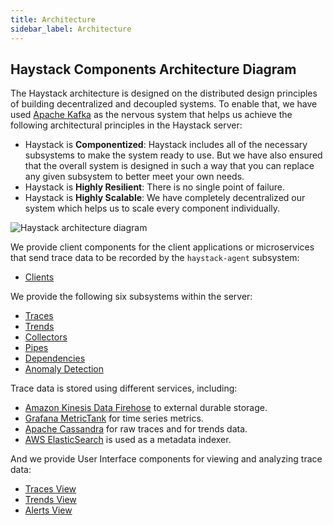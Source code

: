 ```yaml
---
title: Architecture
sidebar_label: Architecture
---
```


## Haystack Components Architecture Diagram

The Haystack architecture is designed on the distributed design principles of building decentralized and decoupled systems.
To enable that, we have used [Apache Kafka](http://kafka.apache.org/) as the nervous system that helps us achieve the following architectural principles in the Haystack server:

* Haystack is **Componentized**: Haystack includes all of the necessary subsystems to make the system ready to use. But we have also ensured that the overall system is designed in such a way that you can replace any given subsystem to better meet your own needs. 
* Haystack is **Highly Resilient**: There is no single point of failure. 
* Haystack is **Highly Scalable**: We have completely decentralized our system which helps us to scale every component individually. 

![Haystack architecture diagram](/haystack/img/haystack-architecture.svg)

We provide client components for the client applications or microservices that send trace data to be recorded by the `haystack-agent` subsystem:

* [Clients](./clients.html)

We provide the following six subsystems within the server:

* [Traces](../subsystems/subsystems_traces.html)
* [Trends](../subsystems/subsystems_trends.html)
* [Collectors](../subsystems/subsystems_collectors.html)
* [Pipes](../subsystems/subsystems_pipes.html)
* [Dependencies](../subsystems/subsystems_dependencies.html)
* [Anomaly Detection](../subsystems/subsystems_anomaly_detection.html)

Trace data is stored using different services, including:

* [Amazon Kinesis Data Firehose](https://aws.amazon.com/kinesis/data-firehose/) to external durable storage.
* [Grafana MetricTank](https://github.com/grafana/metrictank) for time series metrics.
* [Apache Cassandra](http://cassandra.apache.org/) for raw traces and for trends data.
* [AWS ElasticSearch](https://aws.amazon.com/elasticsearch-service/) is used as a metadata indexer.

And we provide User Interface components for viewing and analyzing trace data:

* [Traces View](../ui/ui_traces.html)
* [Trends View](../ui/ui_trends.html)
* [Alerts View](../ui/ui_alerts.html)

